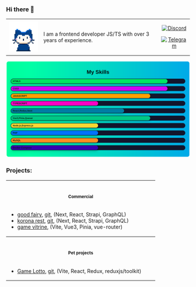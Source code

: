 ### Hi there 👋

<table>
<tr>
  <td>
    <img src="mona-whisper.gif" alt=""/>
  </td>
  <td> I am a frontend developer JS/TS with over 3 years of experience.
  </td>
  <td>
    <div align="center">

[![Discord](https://img.shields.io/badge/Discord-%237289DA.svg?logo=discord&logoColor=white)](https://discord.gg/ser_drovski)

[![Telegram](https://img.shields.io/badge/-Telegram-0088cc?logo=Telegram&logoColor=white)](https://t.me/SergiDr)
</div>
  </td>
</tr>
</table>

<div align="center">

![skill-bar.png](skill-bar.png)

</div>

### Projects:


<table>
 <tr>
    <th align="center"><img width="395" height="1"><p><small>Commercial</small></p></th>
 </tr>
<tr>
<td>

+ [good fairy](https://xn----7sbbbx0a1amepifh.xn--p1ai/), [git](https://github.com/SergoDrovski/good-fayri_test/tree/1.1), (Next, React, Strapi, GraphQL)
+ [korona rest](https://koronatuapse.ru/), [git](https://github.com/SergoDrovski/sait_korona/tree/docker-v1), (Next, React, Strapi, GraphQL)
+ [game vitrine](https://mmm.games/?template=vue), (Vite, Vue3, Pinia, vue-router)

</td>
</tr>
 <tr>
    <th align="center" colspan="2"><img width="395" height="1"><p><small>Pet projects</small></p></th>
 </tr>
<tr>
 <td colspan="2">

+ [Game Lotto](https://sergodrovski.github.io/widget-loto/), [git](https://github.com/SergoDrovski/widget-loto/tree/dev), (Vite, React, Redux, reduxjs/toolkit)

 </td>
</tr>
</table>
